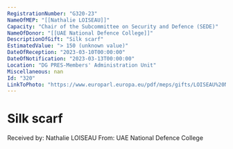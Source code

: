 ```yaml
---
RegistrationNumber: "G320-23"
NameOfMEP: "[[Nathalie LOISEAU]]"
Capacity: "Chair of the Subcommittee on Security and Defence (SEDE)"
NameOfDonor: "[[UAE National Defence College]]"
DescriptionOfGift: "Silk scarf"
EstimatedValue: "> 150 (unknown value)"
DateOfReception: "2023-03-10T00:00:00"
DateOfNotification: "2023-03-13T00:00:00"
Location: "DG PRES-Members' Administration Unit"
Miscellaneous: nan
Id: "320"
LinkToPhoto: "https://www.europarl.europa.eu/pdf/meps/gifts/LOISEAU%20Nathalie_G320-23.jpg#"
---
```


# Silk scarf

Received by: Nathalie LOISEAU
From: UAE National Defence College
